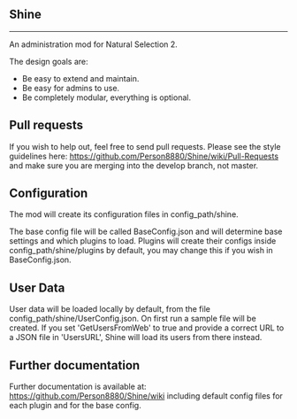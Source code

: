 ## Shine

***

An administration mod for Natural Selection 2.

The design goals are:
- Be easy to extend and maintain.
- Be easy for admins to use.
- Be completely modular, everything is optional.

## Pull requests

If you wish to help out, feel free to send pull requests. Please see the style guidelines here:
https://github.com/Person8880/Shine/wiki/Pull-Requests
and make sure you are merging into the develop branch, not master.

## Configuration

The mod will create its configuration files in config_path/shine.

The base config file will be called BaseConfig.json and will determine base settings and which plugins to load. Plugins will create their configs inside config_path/shine/plugins by default, you may change this if you wish in BaseConfig.json.

## User Data

User data will be loaded locally by default, from the file config_path/shine/UserConfig.json. On first run a sample file will be created. If you set 'GetUsersFromWeb' to true and provide a correct URL to a JSON file in 'UsersURL', Shine will load its users from there instead.

## Further documentation

Further documentation is available at:
https://github.com/Person8880/Shine/wiki
including default config files for each plugin and for the base config.
